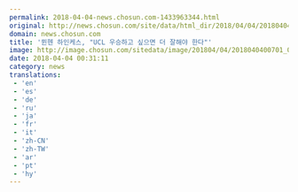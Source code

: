 ```yaml
---
permalink: 2018-04-04-news.chosun.com-1433963344.html
original: http://news.chosun.com/site/data/html_dir/2018/04/04/2018040400723.html
domain: news.chosun.com
title: '뮌헨 하인케스, "UCL 우승하고 싶으면 더 잘해야 한다"'
image: http://image.chosun.com/sitedata/image/201804/04/2018040400701_0.jpg
date: 2018-04-04 00:31:11
category: news
translations: 
 - 'en'
 - 'es'
 - 'de'
 - 'ru'
 - 'ja'
 - 'fr'
 - 'it'
 - 'zh-CN'
 - 'zh-TW'
 - 'ar'
 - 'pt'
 - 'hy'
---
```


